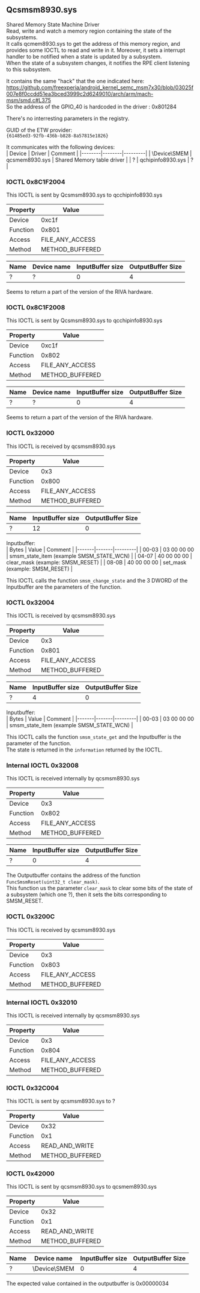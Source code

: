 ## Qcsmsm8930.sys

Shared Memory State Machine Driver  
Read, write and watch a memory region containing the state of the subsystems.  
It calls qcmem8930.sys to get the address of this memory region, and provides some IOCTL to read and write in it. Moreover, it sets a interrupt handler to be notified when a state is updated by a subsystem.  
When the state of a subsystem changes, it notifies the RPE client listening to this subsystem.  

It contains the same "hack" that the one indicated here: https://github.com/freexperia/android_kernel_semc_msm7x30/blob/03025f007e8f0ccdd51ea3bced3999c2d6249010/arch/arm/mach-msm/smd.c#L375  
So the address of the GPIO_40 is hardcoded in the driver : 0x801284  

There's no interresting parameters in the registry.  

GUID of the ETW provider:  
`{61485ed3-92fb-436b-b828-8a57815e1826}`

It communicates with the following devices:  
| Device | Driver | Comment |
|--------|--------|---------|
| \Device\SMEM | qcsmem8930.sys | Shared Memory table driver |
| ? | qchipinfo8930.sys | ? |

### IOCTL 0x8C1F2004

This IOCTL is sent by Qcsmsm8930.sys to qcchipinfo8930.sys 

| Property | Value |
|----------|-------|
| Device | 0xc1f |
| Function | 0x801 |
| Access | FILE_ANY_ACCESS |
| Method | METHOD_BUFFERED |

| Name | Device name | InputBuffer size | OutputBuffer Size |
|------|-------------|------------------|--------------------|
| ? | ? | 0 | 4 |

Seems to return a part of the version of the RIVA hardware.  

### IOCTL 0x8C1F2008

This IOCTL is sent by Qcsmsm8930.sys to qcchipinfo8930.sys 

| Property | Value |
|----------|-------|
| Device | 0xc1f |
| Function | 0x802 |
| Access | FILE_ANY_ACCESS |
| Method | METHOD_BUFFERED |

| Name | Device name | InputBuffer size | OutputBuffer Size |
|------|-------------|------------------|--------------------|
| ? | ? | 0 | 4 |

Seems to return a part of the version of the RIVA hardware.  

### IOCTL 0x32000

This IOCTL is received by qcsmsm8930.sys  

| Property | Value |
|----------|-------|
| Device | 0x3 |
| Function | 0x800 |
| Access | FILE_ANY_ACCESS |
| Method | METHOD_BUFFERED |

| Name |  InputBuffer size | OutputBuffer Size |
|------|-------------------|--------------------|
| ? | 12 | 0 |

Inputbuffer:  
| Bytes | Value | Comment |
|-------|-------|---------|
| 00-03 | 03 00 00 00 | smsm_state_item (example SMSM_STATE_WCN) |
| 04-07 | 40 00 00 00 | clear_mask (example: SMSM_RESET) |
| 08-0B | 40 00 00 00 | set_mask (example: SMSM_RESET) |

This IOCTL calls the function `smsm_change_state` and the 3 DWORD of the Inputbuffer are the parameters of the function.

### IOCTL 0x32004

This IOCTL is received by qcsmsm8930.sys  

| Property | Value |
|----------|-------|
| Device | 0x3 |
| Function | 0x801 |
| Access | FILE_ANY_ACCESS |
| Method | METHOD_BUFFERED |

| Name |  InputBuffer size | OutputBuffer Size |
|------|-------------------|--------------------|
| ? | 4 | 0 |

Inputbuffer:  
| Bytes | Value | Comment |
|-------|-------|---------|
| 00-03 | 03 00 00 00 | smsm_state_item (example SMSM_STATE_WCN) |

This IOCTL calls the function `smsm_state_get` and the Inputbuffer is the parameter of the function.  
The state is returned in the `information` returned by the IOCTL.


### Internal IOCTL 0x32008

This IOCTL is received internally by qcsmsm8930.sys  

| Property | Value |
|----------|-------|
| Device | 0x3 |
| Function | 0x802 |
| Access | FILE_ANY_ACCESS |
| Method | METHOD_BUFFERED |

| Name |  InputBuffer size | OutputBuffer Size |
|------|-------------------|--------------------|
| ? | 0 | 4 |

The Outputbuffer contains the address of the function `FuncSmsmReset(uint32_t clear_mask)`.   
This function us the parameter `clear_mask` to clear some bits of the state of a subsystem (which one ?), then it sets the bits corresponding to SMSM_RESET.  

### IOCTL 0x3200C

This IOCTL is received by qcsmsm8930.sys  

| Property | Value |
|----------|-------|
| Device | 0x3 |
| Function | 0x803 |
| Access | FILE_ANY_ACCESS |
| Method | METHOD_BUFFERED |

### Internal IOCTL 0x32010

This IOCTL is received internally by qcsmsm8930.sys  

| Property | Value |
|----------|-------|
| Device | 0x3 |
| Function | 0x804 |
| Access | FILE_ANY_ACCESS |
| Method | METHOD_BUFFERED |

### IOCTL 0x32C004

This IOCTL is sent by qcsmsm8930.sys to ?

| Property | Value |
|----------|-------|
| Device | 0x32 |
| Function | 0x1 |
| Access | READ_AND_WRITE |
| Method | METHOD_BUFFERED |

### IOCTL 0x42000

This IOCTL is sent by qcsmsm8930.sys to qcsmem8930.sys

| Property | Value |
|----------|-------|
| Device | 0x32 |
| Function | 0x1 |
| Access | READ_AND_WRITE |
| Method | METHOD_BUFFERED |

| Name | Device name | InputBuffer size | OutputBuffer Size |
|------|-------------|------------------|--------------------|
| ? | \Device\SMEM | 0 | 4 |

The expected value contained in the outputbuffer is 0x00000034  

